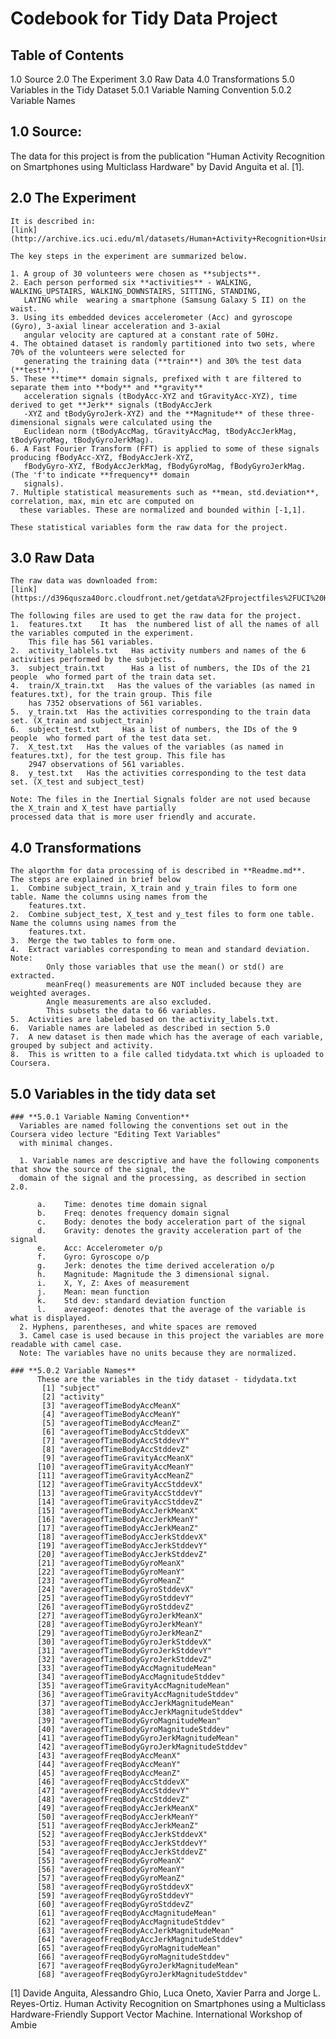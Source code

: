 # Codebook for Tidy Data Project

## Table of Contents

  1.0 Source 
  2.0 The Experiment
  3.0	Raw Data
  4.0	Transformations
  5.0	Variables in the Tidy Dataset
      5.0.1	Variable Naming Convention
      5.0.2	Variable Names

## 1.0 Source: 

The data for this project is from the publication "Human Activity Recognition on Smartphones using Multiclass Hardware" by David Anguita et al. [1].

## 2.0 The Experiment
    It is described in: 
    [link](http://archive.ics.uci.edu/ml/datasets/Human+Activity+Recognition+Using+Smartphones)
    
    The key steps in the experiment are summarized below.
    
    1. A group of 30 volunteers were chosen as **subjects**. 
    2. Each person performed six **activities** - WALKING, WALKING_UPSTAIRS, WALKING_DOWNSTAIRS, SITTING, STANDING,     
       LAYING while  wearing a smartphone (Samsung Galaxy S II) on the waist.
    3. Using its embedded devices accelerometer (Acc) and gyroscope (Gyro), 3-axial linear acceleration and 3-axial 
       angular velocity are captured at a constant rate of 50Hz. 
    4. The obtained dataset is randomly partitioned into two sets, where 70% of the volunteers were selected for 
       generating the training data (**train**) and 30% the test data (**test**). 
    5. These **time** domain signals, prefixed with t are filtered to separate them into **body** and **gravity** 
       acceleration signals (tBodyAcc-XYZ and tGravityAcc-XYZ), time derived to get **Jerk** signals (tBodyAccJerk  
       -XYZ and tBodyGyroJerk-XYZ) and the **Magnitude** of these three-dimensional signals were calculated using the 
       Euclidean norm (tBodyAccMag, tGravityAccMag, tBodyAccJerkMag, tBodyGyroMag, tBodyGyroJerkMag). 
    6. A Fast Fourier Transform (FFT) is applied to some of these signals producing fBodyAcc-XYZ, fBodyAccJerk-XYZ, 
       fBodyGyro-XYZ, fBodyAccJerkMag, fBodyGyroMag, fBodyGyroJerkMag. (The 'f'to indicate **frequency** domain  
       signals).
    7. Multiple statistical measurements such as **mean, std.deviation**, correlation, max, min etc are computed on  
      these variables. These are normalized and bounded within [-1,1]. 
    
    These statistical variables form the raw data for the project.


## 3.0 Raw Data
    The raw data was downloaded from:
    [link](https://d396qusza40orc.cloudfront.net/getdata%2Fprojectfiles%2FUCI%20HAR%20Dataset.zip) 
    
    The following files are used to get the raw data for the project.
    1.	features.txt    It has  the numbered list of all the names of all the variables computed in the experiment.       
        This file has 561 variables.
    2.	activity_lablels.txt   Has activity numbers and names of the 6 activities performed by the subjects.
    3.	subject_train.txt      Has a list of numbers, the IDs of the 21 people  who formed part of the train data set.  
    4.	train/X_train.txt   Has the values of the variables (as named in features.txt), for the train group. This file   
        has 7352 observations of 561 variables.
    5.	y_train.txt  Has the activities corresponding to the train data set. (X_train and subject_train)
    6.	subject_test.txt     Has a list of numbers, the IDs of the 9 people  who formed part of the test data set.  
    7.	X_test.txt   Has the values of the variables (as named in features.txt), for the test group. This file has 
        2947 observations of 561 variables. 
    8.	y_test.txt   Has the activities corresponding to the test data set. (X_test and subject_test)
    
    Note: The files in the Inertial Signals folder are not used because the X_train and X_test have partially 
    processed data that is more user friendly and accurate.
    
## 4.0   Transformations
    The algorthm for data processing of is described in **Readme.md**.  The steps are explained in brief below 
    1.	Combine subject_train, X_train and y_train files to form one table. Name the columns using names from the 
        features.txt.
    2.	Combine subject_test, X_test and y_test files to form one table. Name the columns using names from the 
        features.txt.
    3.	Merge the two tables to form one.
    4.	Extract variables corresponding to mean and standard deviation. Note:
    		Only those variables that use the mean() or std() are extracted. 
    		meanFreq() measurements are NOT included because they are weighted averages. 
    		Angle measurements are also excluded. 
    		This subsets the data to 66 variables.    
    5.	Activities are labeled based on the activity_labels.txt.
    6.	Variable names are labeled as described in section 5.0
    7.	A new dataset is then made which has the average of each variable, grouped by subject and activity. 
    8.  This is written to a file called tidydata.txt which is uploaded to Coursera.


## 5.0   Variables in the tidy data set
  
    ### **5.0.1 Variable Naming Convention**
      Variables are named following the conventions set out in the Coursera video lecture "Editing Text Variables" 
      with minimal changes.
      
      1. Variable names are descriptive and have the following components that show the source of the signal, the 
      domain of the signal and the processing, as described in section 2.0. 
      
          a.	Time: denotes time domain signal
          b.	Freq: denotes frequency domain signal
          c.	Body: denotes the body acceleration part of the signal
          d.	Gravity: denotes the gravity acceleration part of the signal
          e.	Acc: Accelerometer o/p
          f.	Gyro: Gyroscope o/p
          g.	Jerk: denotes the time derived acceleration o/p
          h.	Magnitude: Magnitude the 3 dimensional signal.
          i.	X, Y, Z: Axes of measurement
          j.	Mean: mean function
          k.	Std dev: standard deviation function 
          l.	averageof: denotes that the average of the variable is what is displayed.
      2. Hyphens, parentheses, and white spaces are removed
      3. Camel case is used because in this project the variables are more readable with camel case.
      Note: The variables have no units because they are normalized.

    ### **5.0.2 Variable Names**
          These are the variables in the tidy dataset - tidydata.txt
           [1] "subject"                                 
           [2] "activity"                                
           [3] "averageofTimeBodyAccMeanX"               
           [4] "averageofTimeBodyAccMeanY"               
           [5] "averageofTimeBodyAccMeanZ"               
           [6] "averageofTimeBodyAccStddevX"             
           [7] "averageofTimeBodyAccStddevY"             
           [8] "averageofTimeBodyAccStddevZ"             
           [9] "averageofTimeGravityAccMeanX"            
          [10] "averageofTimeGravityAccMeanY"            
          [11] "averageofTimeGravityAccMeanZ"            
          [12] "averageofTimeGravityAccStddevX"          
          [13] "averageofTimeGravityAccStddevY"          
          [14] "averageofTimeGravityAccStddevZ"          
          [15] "averageofTimeBodyAccJerkMeanX"           
          [16] "averageofTimeBodyAccJerkMeanY"           
          [17] "averageofTimeBodyAccJerkMeanZ"           
          [18] "averageofTimeBodyAccJerkStddevX"         
          [19] "averageofTimeBodyAccJerkStddevY"         
          [20] "averageofTimeBodyAccJerkStddevZ"         
          [21] "averageofTimeBodyGyroMeanX"              
          [22] "averageofTimeBodyGyroMeanY"              
          [23] "averageofTimeBodyGyroMeanZ"              
          [24] "averageofTimeBodyGyroStddevX"            
          [25] "averageofTimeBodyGyroStddevY"            
          [26] "averageofTimeBodyGyroStddevZ"            
          [27] "averageofTimeBodyGyroJerkMeanX"          
          [28] "averageofTimeBodyGyroJerkMeanY"          
          [29] "averageofTimeBodyGyroJerkMeanZ"          
          [30] "averageofTimeBodyGyroJerkStddevX"        
          [31] "averageofTimeBodyGyroJerkStddevY"        
          [32] "averageofTimeBodyGyroJerkStddevZ"        
          [33] "averageofTimeBodyAccMagnitudeMean"       
          [34] "averageofTimeBodyAccMagnitudeStddev"     
          [35] "averageofTimeGravityAccMagnitudeMean"    
          [36] "averageofTimeGravityAccMagnitudeStddev"  
          [37] "averageofTimeBodyAccJerkMagnitudeMean"   
          [38] "averageofTimeBodyAccJerkMagnitudeStddev" 
          [39] "averageofTimeBodyGyroMagnitudeMean"      
          [40] "averageofTimeBodyGyroMagnitudeStddev"    
          [41] "averageofTimeBodyGyroJerkMagnitudeMean"  
          [42] "averageofTimeBodyGyroJerkMagnitudeStddev"
          [43] "averageofFreqBodyAccMeanX"               
          [44] "averageofFreqBodyAccMeanY"               
          [45] "averageofFreqBodyAccMeanZ"               
          [46] "averageofFreqBodyAccStddevX"             
          [47] "averageofFreqBodyAccStddevY"             
          [48] "averageofFreqBodyAccStddevZ"             
          [49] "averageofFreqBodyAccJerkMeanX"           
          [50] "averageofFreqBodyAccJerkMeanY"           
          [51] "averageofFreqBodyAccJerkMeanZ"           
          [52] "averageofFreqBodyAccJerkStddevX"         
          [53] "averageofFreqBodyAccJerkStddevY"         
          [54] "averageofFreqBodyAccJerkStddevZ"         
          [55] "averageofFreqBodyGyroMeanX"              
          [56] "averageofFreqBodyGyroMeanY"              
          [57] "averageofFreqBodyGyroMeanZ"              
          [58] "averageofFreqBodyGyroStddevX"            
          [59] "averageofFreqBodyGyroStddevY"            
          [60] "averageofFreqBodyGyroStddevZ"            
          [61] "averageofFreqBodyAccMagnitudeMean"       
          [62] "averageofFreqBodyAccMagnitudeStddev"     
          [63] "averageofFreqBodyAccJerkMagnitudeMean"   
          [64] "averageofFreqBodyAccJerkMagnitudeStddev" 
          [65] "averageofFreqBodyGyroMagnitudeMean"      
          [66] "averageofFreqBodyGyroMagnitudeStddev"    
          [67] "averageofFreqBodyGyroJerkMagnitudeMean"  
          [68] "averageofFreqBodyGyroJerkMagnitudeStddev"


[1] Davide Anguita, Alessandro Ghio, Luca Oneto, Xavier Parra and Jorge L. Reyes-Ortiz. Human Activity Recognition on Smartphones using a Multiclass Hardware-Friendly Support Vector Machine. International Workshop of Ambie